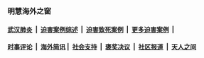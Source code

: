 
### 明慧海外之窗

####  [武汉肺炎](indexes/365.md?t=03041200) &nbsp;|&nbsp;  [迫害案例综述](indexes/328.md?t=03041200) &nbsp;|&nbsp; [迫害致死案例](indexes/277.md?t=03041200)  &nbsp;|&nbsp; [更多迫害案例](indexes/81.md?t=03041200)  &nbsp;|&nbsp; 
####  [时事评论](indexes/19.md?t=03041200) &nbsp;|&nbsp; [海外简讯](indexes/245.md?t=03041200)&nbsp;|&nbsp;  [社会支持](indexes/140.md?t=03041200) &nbsp;|&nbsp; [褒奖决议](indexes/282.md?t=03041200) &nbsp;|&nbsp; [社区报道](indexes/91.md?t=03041200)  &nbsp;|&nbsp; [天人之间](indexes/78.md?t=03041200) 

